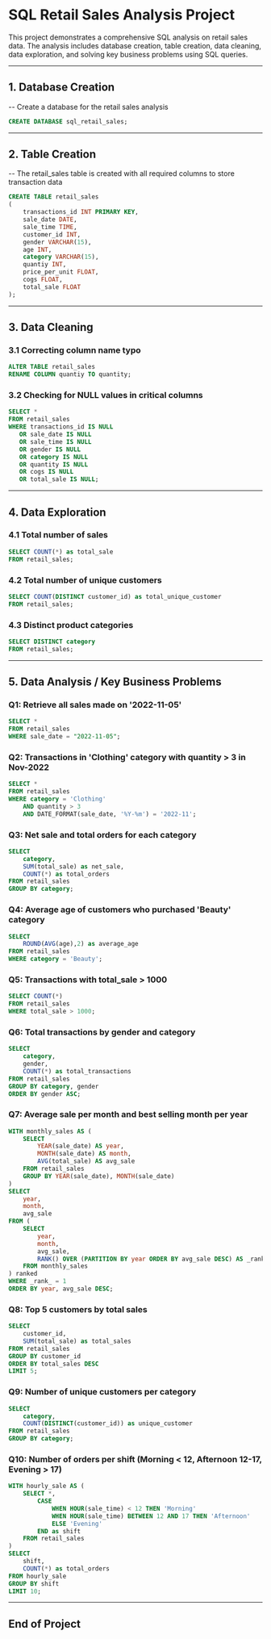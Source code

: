 # SQL Retail Sales Analysis Project

This project demonstrates a comprehensive SQL analysis on retail sales data. The analysis includes database creation, table creation, data cleaning, data exploration, and solving key business problems using SQL queries.

---

## 1. Database Creation

-- Create a database for the retail sales analysis
```sql
CREATE DATABASE sql_retail_sales;
```
---

## 2. Table Creation

-- The retail_sales table is created with all required columns to store transaction data
```sql
CREATE TABLE retail_sales
(
    transactions_id INT PRIMARY KEY,
    sale_date DATE,
    sale_time TIME,
    customer_id INT,
    gender VARCHAR(15),
    age INT,
    category VARCHAR(15),
    quantiy INT,
    price_per_unit FLOAT,
    cogs FLOAT,
    total_sale FLOAT
);
```
---

## 3. Data Cleaning

### 3.1 Correcting column name typo
```sql
ALTER TABLE retail_sales
RENAME COLUMN quantiy TO quantity;
```
### 3.2 Checking for NULL values in critical columns
```sql
SELECT *
FROM retail_sales
WHERE transactions_id IS NULL
   OR sale_date IS NULL
   OR sale_time IS NULL
   OR gender IS NULL
   OR category IS NULL
   OR quantity IS NULL
   OR cogs IS NULL
   OR total_sale IS NULL;
```
---

## 4. Data Exploration

### 4.1 Total number of sales
```sql
SELECT COUNT(*) as total_sale
FROM retail_sales;
```
### 4.2 Total number of unique customers
```sql
SELECT COUNT(DISTINCT customer_id) as total_unique_customer
FROM retail_sales;
```
### 4.3 Distinct product categories
```sql
SELECT DISTINCT category
FROM retail_sales;
```
---

## 5. Data Analysis / Key Business Problems

### Q1: Retrieve all sales made on '2022-11-05'
```sql
SELECT *
FROM retail_sales
WHERE sale_date = "2022-11-05";
```
### Q2: Transactions in 'Clothing' category with quantity > 3 in Nov-2022
```sql
SELECT *
FROM retail_sales
WHERE category = 'Clothing'
    AND quantity > 3
    AND DATE_FORMAT(sale_date, '%Y-%m') = '2022-11';
```
### Q3: Net sale and total orders for each category
```sql
SELECT
    category,
    SUM(total_sale) as net_sale,
    COUNT(*) as total_orders
FROM retail_sales
GROUP BY category;
```
### Q4: Average age of customers who purchased 'Beauty' category
```sql
SELECT
    ROUND(AVG(age),2) as average_age
FROM retail_sales
WHERE category = 'Beauty';
```
### Q5: Transactions with total_sale > 1000
```sql
SELECT COUNT(*)
FROM retail_sales
WHERE total_sale > 1000;
```
### Q6: Total transactions by gender and category
```sql
SELECT
    category,
    gender,
    COUNT(*) as total_transactions
FROM retail_sales
GROUP BY category, gender
ORDER BY gender ASC;
```
### Q7: Average sale per month and best selling month per year
```sql
WITH monthly_sales AS (
    SELECT
        YEAR(sale_date) AS year,
        MONTH(sale_date) AS month,
        AVG(total_sale) AS avg_sale
    FROM retail_sales
    GROUP BY YEAR(sale_date), MONTH(sale_date)
)
SELECT 
    year,
    month,
    avg_sale
FROM (
    SELECT 
        year,
        month,
        avg_sale,
        RANK() OVER (PARTITION BY year ORDER BY avg_sale DESC) AS _rank_
    FROM monthly_sales
) ranked
WHERE _rank_ = 1
ORDER BY year, avg_sale DESC;
```
### Q8: Top 5 customers by total sales
```sql
SELECT
    customer_id,
    SUM(total_sale) as total_sales
FROM retail_sales
GROUP BY customer_id
ORDER BY total_sales DESC
LIMIT 5;
```
### Q9: Number of unique customers per category
```sql
SELECT
    category,
    COUNT(DISTINCT(customer_id)) as unique_customer
FROM retail_sales
GROUP BY category;
```
### Q10: Number of orders per shift (Morning < 12, Afternoon 12-17, Evening > 17)
```sql
WITH hourly_sale AS (
    SELECT *,
        CASE
            WHEN HOUR(sale_time) < 12 THEN 'Morning'
            WHEN HOUR(sale_time) BETWEEN 12 AND 17 THEN 'Afternoon' 
            ELSE 'Evening'
        END as shift
    FROM retail_sales
)
SELECT
    shift,
    COUNT(*) as total_orders
FROM hourly_sale
GROUP BY shift
LIMIT 10;
```
---

## End of Project

